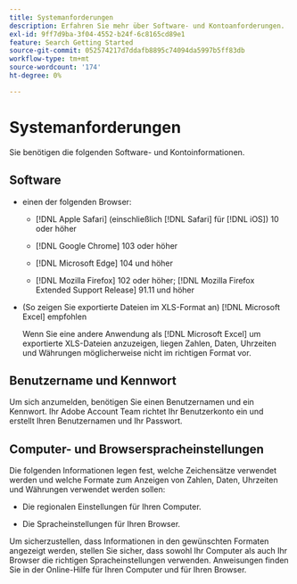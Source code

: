 ```yaml
---
title: Systemanforderungen
description: Erfahren Sie mehr über Software- und Kontoanforderungen.
exl-id: 9ff7d9ba-3f04-4552-b24f-6c8165cd89e1
feature: Search Getting Started
source-git-commit: 052574217d7ddafb8895c74094da5997b5ff83db
workflow-type: tm+mt
source-wordcount: '174'
ht-degree: 0%

---
```


# Systemanforderungen

Sie benötigen die folgenden Software- und Kontoinformationen.

## Software

* einen der folgenden Browser:

   * [!DNL Apple Safari] (einschließlich [!DNL Safari] für [!DNL iOS]) 10 oder höher

   * [!DNL Google Chrome] 103 oder höher

   * [!DNL Microsoft Edge] 104 und höher

   * [!DNL Mozilla Firefox] 102 oder höher; [!DNL Mozilla Firefox Extended Support Release] 91.11 und höher

* (So zeigen Sie exportierte Dateien im XLS-Format an) [!DNL Microsoft Excel] empfohlen

  Wenn Sie eine andere Anwendung als [!DNL Microsoft Excel] um exportierte XLS-Dateien anzuzeigen, liegen Zahlen, Daten, Uhrzeiten und Währungen möglicherweise nicht im richtigen Format vor.

## Benutzername und Kennwort

Um sich anzumelden, benötigen Sie einen Benutzernamen und ein Kennwort. Ihr Adobe Account Team richtet Ihr Benutzerkonto ein und erstellt Ihren Benutzernamen und Ihr Passwort.

## Computer- und Browserspracheinstellungen

Die folgenden Informationen legen fest, welche Zeichensätze verwendet werden und welche Formate zum Anzeigen von Zahlen, Daten, Uhrzeiten und Währungen verwendet werden sollen:

* Die regionalen Einstellungen für Ihren Computer.

* Die Spracheinstellungen für Ihren Browser.

Um sicherzustellen, dass Informationen in den gewünschten Formaten angezeigt werden, stellen Sie sicher, dass sowohl Ihr Computer als auch Ihr Browser die richtigen Spracheinstellungen verwenden. Anweisungen finden Sie in der Online-Hilfe für Ihren Computer und für Ihren Browser.
